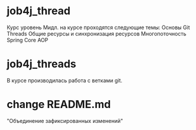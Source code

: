 # job4j_thread

Курс уровень Мидл.
на курсе проходятся следующие темы:
Основы Git
Threads
Общие ресурсы и синхронизация ресурсов
Многопоточность
Spring Core AOP

# job4j_threads
В курсе производилась работа с ветками git.

# change README.md
"Объединение зафиксированных изменений"

